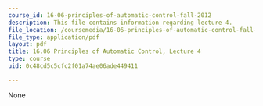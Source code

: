 ```yaml
---
course_id: 16-06-principles-of-automatic-control-fall-2012
description: This file contains information regarding lecture 4.
file_location: /coursemedia/16-06-principles-of-automatic-control-fall-2012/0c48cd5c5cfc2f01a74ae06ade449411_MIT16_06F12_Lecture_4.pdf
file_type: application/pdf
layout: pdf
title: 16.06 Principles of Automatic Control, Lecture 4
type: course
uid: 0c48cd5c5cfc2f01a74ae06ade449411

---
```

None